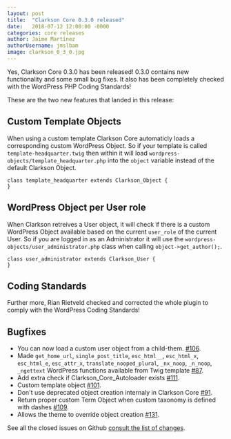 ```yaml
---
layout: post
title:  "Clarkson Core 0.3.0 released"
date:   2018-07-12 12:00:00 -0000
categories: core releases
author: Jaime Martínez
authorUsername: jmslbam
image: clarkson_0_3_0.jpg 
---
```




Yes, Clarkson Core 0.3.0 has been released! 0.3.0 contains new functionality and some small bug fixes. It also has been completely checked with the WordPress PHP Coding Standards!

These are the two new features that landed in this release:

## Custom Template Objects

When using a custom template Clarkson Core automaticly loads a corresponding custom WordPress Object. So if your template is called `template-headquarter.twig` then within it will load `wordpress-objects/template_headquarter.php` into the `object` variable instead of the default Clarkson Object.

~~~
class template_headquarter extends Clarkson_Object {
}
~~~

## WordPress Object per User role

When Clarkson retreives a User object, it will check if there is a custom WordPress Object available based on the current `user_role` of the current User.
So if you are logged in as an Administrator it will use the `wordpress-objects/user_administrator.php` class when calling `object->get_author();`.

~~~
class user_administrator extends Clarkson_User {
}
~~~

## Coding Standards
Further more, Rian Rietveld checked and corrected the whole plugin to comply with the WordPress Coding Standards!

## Bugfixes

- You can now load a custom user object from a child-them. [#106](https://github.com/level-level/Clarkson-Core/issues/106).
- Made `get_home_url`, `single_post_title`, `esc_html__`, `esc_html_x`, `esc_html_e`, `esc_attr_x`, `translate_nooped_plural`, `_nx_noop`, `_n_noop`, `_ngettext` WordPress functions available from Twig template [#87](https://github.com/level-level/Clarkson-Core/issues/87).
- Add extra check if Clarkson_Core_Autoloader exists [#111](https://github.com/level-level/Clarkson-Core/issues/111).
- Custom template object [#101](https://github.com/level-level/Clarkson-Core/issues/101).
- Don't use deprecated object creation internaly in Clarkson Core [#91](https://github.com/level-level/Clarkson-Core/issues/92).
- Return proper custom Term Object when custom taxonomy is defined with dashes [#109](https://github.com/level-level/Clarkson-Core/issues/109).
- Allows the theme to override object creation [#131](https://github.com/level-level/Clarkson-Core/issues/131).

See all the closed issues on Github [consult the list of changes](https://github.com/level-level/Clarkson-Core/milestone/4).
